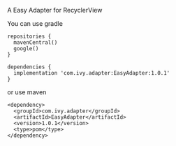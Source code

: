 A Easy Adapter for RecyclerView

You can use gradle
```
repositories {
  mavenCentral()
  google()
}

dependencies {
  implementation 'com.ivy.adapter:EasyAdapter:1.0.1'
}
```

or use maven
```
<dependency>
  <groupId>com.ivy.adapter</groupId>
  <artifactId>EasyAdapter</artifactId>
  <version>1.0.1</version>
  <type>pom</type>
</dependency>
```
